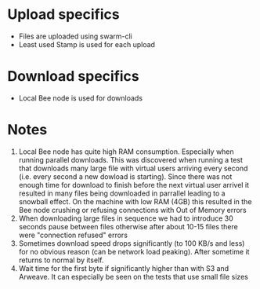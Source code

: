 # Upload specifics
* Files are uploaded using swarm-cli
* Least used Stamp is used for each upload

# Download specifics
* Local Bee node is used for downloads

# Notes
1. Local Bee node has quite high RAM consumption. Especially when running parallel downloads. This was discovered when running a test that downloads many large file with virtual users arriving every second (i.e. every second a new dowload is starting). Since there was not enough time for download to finish before the next virtual user arrivel it resulted in many files being downloaded in parrallel leading to a snowball effect. On the machine with low RAM (4GB) this resulted in the Bee node crushing or refusing connections with Out of Memory errors
1. When downloading large files in sequence we had to introduce 30 seconds pause between files otherwise after about 10-15 files there were "connection refused" errors
1. Sometimes download speed drops significantly (to 100 KB/s and less) for no obvious reason (can be network load peaking). After sometime it returns to normal by itself. 
1. Wait time for the first byte if significantly higher than with S3 and Arweave. It can especially be seen on the tests that use small file sizes